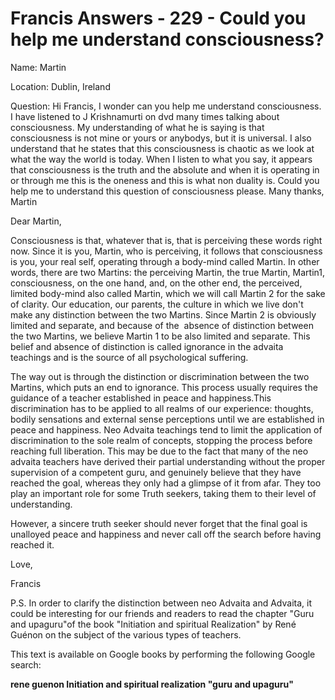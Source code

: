 # Francis Answers - 229 - Could you help me understand consciousness? 

Name: Martin  

Location: Dublin, Ireland   

Question: Hi Francis, I wonder can you help me understand consciousness. I have listened to J Krishnamurti on dvd many times talking about consciousness. My understanding of what he is saying is that consciousness is not mine or yours or anybodys, but it is universal. I also understand that he states that this consciousness is chaotic as we look at what the way the world is today. When I listen to what you say, it appears that consciousness is the truth and the absolute and when it is operating in or through me this is the oneness and this is what non duality is. Could you help me to understand this question of consciousness please. Many thanks, Martin

Dear Martin,

Consciousness is that, whatever that is, that is perceiving these words right now. Since it is you, Martin, who is perceiving, it follows that consciousness is you, your real self, operating through a body-mind called Martin. In other words, there are two Martins: the perceiving Martin, the true Martin, Martin1, consciousness, on the one hand, and, on the other end, the perceived, limited body-mind also called Martin, which we will call Martin 2 for the sake of clarity. Our education, our parents, the culture in which we live don't make any distinction between the two Martins. Since Martin 2 is obviously limited and separate, and because of the  absence of distinction between the two Martins, we believe Martin 1 to be also limited and separate. This belief and absence of distinction is called ignorance in the advaita teachings and is the source of all psychological suffering. 

The way out is through the distinction or discrimination between the two Martins, which puts an end to ignorance. This process usually requires the guidance of a teacher established in peace and happiness.This discrimination has to be applied to all realms of our experience: thoughts, bodily sensations and external sense perceptions until we are established in peace and happiness. Neo Advaita teachings tend to limit the application of discrimination to the sole realm of concepts, stopping the process before reaching full liberation. This may be due to the fact that many of the neo advaita teachers have derived their partial understanding without the proper supervision of a competent guru, and genuinely believe that they have reached the goal, whereas they only had a glimpse of it from afar. They too play an important role for some Truth seekers, taking them to their level of understanding.

However, a sincere truth seeker should never forget that the final goal is unalloyed peace and happiness and never call off the search before having reached it.

Love,

Francis

P.S. In order to clarify the distinction between neo Advaita and Advaita, it could be interesting for our friends and readers to read the chapter "Guru and upaguru"of the book "Initiation and spiritual Realization" by René Guénon on the subject of the various types of teachers.

This text is available on Google books by performing the following Google search:

**rene guenon Initiation and spiritual realization "guru and upaguru"**

